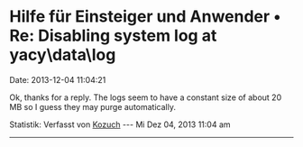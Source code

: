 Hilfe für Einsteiger und Anwender • Re: Disabling system log at yacy\\data\\log
===============================================================================

Date: 2013-12-04 11:04:21

Ok, thanks for a reply. The logs seem to have a constant size of about
20 MB so I guess they may purge automatically.

Statistik: Verfasst von
[Kozuch](http://forum.yacy-websuche.de/memberlist.php?mode=viewprofile&u=9035)
--- Mi Dez 04, 2013 11:04 am

------------------------------------------------------------------------
